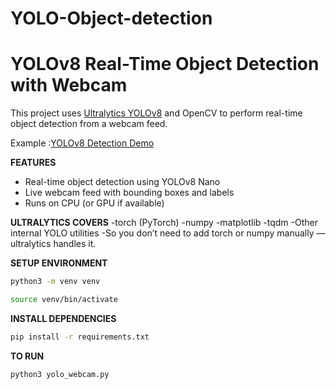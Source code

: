 # YOLO-Object-detection

# YOLOv8 Real-Time Object Detection with Webcam

This project uses [Ultralytics YOLOv8](https://github.com/ultralytics/ultralytics) and OpenCV to perform real-time object detection from a webcam feed.

Example :[YOLOv8 Detection Demo](https://github.com/ultralytics/assets/raw/main/yolov8/example-output.jpg)

**FEATURES**

- Real-time object detection using YOLOv8 Nano 
- Live webcam feed with bounding boxes and labels
- Runs on CPU (or GPU if available)
  
**ULTRALYTICS COVERS**
-torch (PyTorch)
-numpy
-matplotlib
-tqdm
-Other internal YOLO utilities
-So you don’t need to add torch or numpy manually — ultralytics handles it.

**SETUP ENVIRONMENT**

```bash
python3 -m venv venv
```

```bash
source venv/bin/activate
```

**INSTALL DEPENDENCIES**

```bash
pip install -r requirements.txt
```

**TO RUN**

```bash
python3 yolo_webcam.py
```

